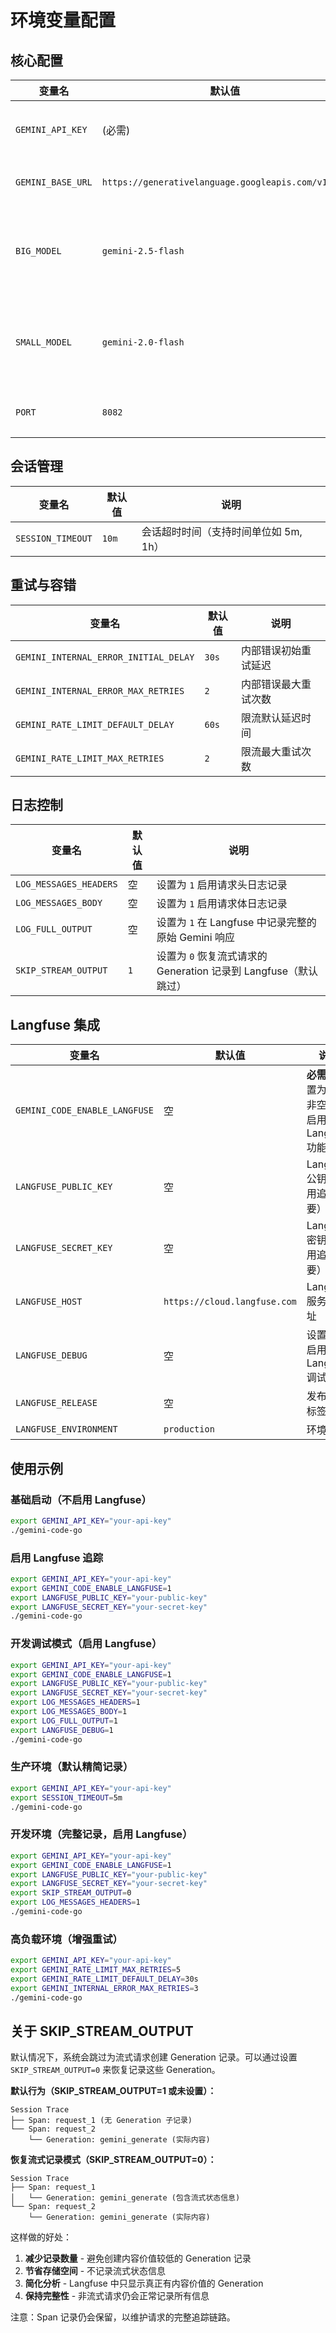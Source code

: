# 环境变量配置

## 核心配置

| 变量名 | 默认值 | 说明 |
|--------|--------|------|
| `GEMINI_API_KEY` | (必需) | Google Gemini API 密钥 |
| `GEMINI_BASE_URL` | `https://generativelanguage.googleapis.com/v1beta` | Gemini API 基础 URL |
| `BIG_MODEL` | `gemini-2.5-flash` | 大模型映射（用于 sonnet 类请求） |
| `SMALL_MODEL` | `gemini-2.0-flash` | 小模型映射（用于 haiku 类请求） |
| `PORT` | `8082` | 服务器监听端口 |

## 会话管理

| 变量名 | 默认值 | 说明 |
|--------|--------|------|
| `SESSION_TIMEOUT` | `10m` | 会话超时时间（支持时间单位如 5m, 1h） |

## 重试与容错

| 变量名 | 默认值 | 说明 |
|--------|--------|------|
| `GEMINI_INTERNAL_ERROR_INITIAL_DELAY` | `30s` | 内部错误初始重试延迟 |
| `GEMINI_INTERNAL_ERROR_MAX_RETRIES` | `2` | 内部错误最大重试次数 |
| `GEMINI_RATE_LIMIT_DEFAULT_DELAY` | `60s` | 限流默认延迟时间 |
| `GEMINI_RATE_LIMIT_MAX_RETRIES` | `2` | 限流最大重试次数 |

## 日志控制

| 变量名 | 默认值 | 说明 |
|--------|--------|------|
| `LOG_MESSAGES_HEADERS` | 空 | 设置为 `1` 启用请求头日志记录 |
| `LOG_MESSAGES_BODY` | 空 | 设置为 `1` 启用请求体日志记录 |
| `LOG_FULL_OUTPUT` | 空 | 设置为 `1` 在 Langfuse 中记录完整的原始 Gemini 响应 |
| `SKIP_STREAM_OUTPUT` | `1` | 设置为 `0` 恢复流式请求的 Generation 记录到 Langfuse（默认跳过） |

## Langfuse 集成

| 变量名 | 默认值 | 说明 |
|--------|--------|------|
| `GEMINI_CODE_ENABLE_LANGFUSE` | 空 | **必需**：设置为任意非空值以启用 Langfuse 功能 |
| `LANGFUSE_PUBLIC_KEY` | 空 | Langfuse 公钥（启用追踪需要） |
| `LANGFUSE_SECRET_KEY` | 空 | Langfuse 密钥（启用追踪需要） |
| `LANGFUSE_HOST` | `https://cloud.langfuse.com` | Langfuse 服务器地址 |
| `LANGFUSE_DEBUG` | 空 | 设置为 `1` 启用 Langfuse 调试日志 |
| `LANGFUSE_RELEASE` | 空 | 发布版本标签 |
| `LANGFUSE_ENVIRONMENT` | `production` | 环境标签 |

## 使用示例

### 基础启动（不启用 Langfuse）
```bash
export GEMINI_API_KEY="your-api-key"
./gemini-code-go
```

### 启用 Langfuse 追踪
```bash
export GEMINI_API_KEY="your-api-key"
export GEMINI_CODE_ENABLE_LANGFUSE=1
export LANGFUSE_PUBLIC_KEY="your-public-key"
export LANGFUSE_SECRET_KEY="your-secret-key"
./gemini-code-go
```

### 开发调试模式（启用 Langfuse）
```bash
export GEMINI_API_KEY="your-api-key"
export GEMINI_CODE_ENABLE_LANGFUSE=1
export LANGFUSE_PUBLIC_KEY="your-public-key"
export LANGFUSE_SECRET_KEY="your-secret-key"
export LOG_MESSAGES_HEADERS=1
export LOG_MESSAGES_BODY=1
export LOG_FULL_OUTPUT=1
export LANGFUSE_DEBUG=1
./gemini-code-go
```

### 生产环境（默认精简记录）
```bash
export GEMINI_API_KEY="your-api-key"
export SESSION_TIMEOUT=5m
./gemini-code-go
```

### 开发环境（完整记录，启用 Langfuse）
```bash
export GEMINI_API_KEY="your-api-key"
export GEMINI_CODE_ENABLE_LANGFUSE=1
export LANGFUSE_PUBLIC_KEY="your-public-key"
export LANGFUSE_SECRET_KEY="your-secret-key"
export SKIP_STREAM_OUTPUT=0
export LOG_MESSAGES_HEADERS=1
./gemini-code-go
```

### 高负载环境（增强重试）
```bash
export GEMINI_API_KEY="your-api-key"
export GEMINI_RATE_LIMIT_MAX_RETRIES=5
export GEMINI_RATE_LIMIT_DEFAULT_DELAY=30s
export GEMINI_INTERNAL_ERROR_MAX_RETRIES=3
./gemini-code-go
```

## 关于 SKIP_STREAM_OUTPUT

默认情况下，系统会跳过为流式请求创建 Generation 记录。可以通过设置 `SKIP_STREAM_OUTPUT=0` 来恢复记录这些 Generation。

**默认行为（SKIP_STREAM_OUTPUT=1 或未设置）：**
```
Session Trace
├── Span: request_1 (无 Generation 子记录)
└── Span: request_2
    └── Generation: gemini_generate (实际内容)
```

**恢复流式记录模式（SKIP_STREAM_OUTPUT=0）：**
```
Session Trace
├── Span: request_1
│   └── Generation: gemini_generate (包含流式状态信息)
└── Span: request_2  
    └── Generation: gemini_generate (实际内容)
```

这样做的好处：

1. **减少记录数量** - 避免创建内容价值较低的 Generation 记录
2. **节省存储空间** - 不记录流式状态信息
3. **简化分析** - Langfuse 中只显示真正有内容价值的 Generation
4. **保持完整性** - 非流式请求仍会正常记录所有信息

注意：Span 记录仍会保留，以维护请求的完整追踪链路。 